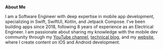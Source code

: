 **About Me**

I am a Software Engineer with deep expertise in mobile app development, specializing in Swift, SwiftUI, Kotlin, and Jetpack Compose. I’ve been building apps since 2018, following 8 years of experience as an Electrical Engineer. I am passionate about sharing my knowledge with the mobile dev community through my [YouTube channel](https://www.youtube.com/@jpmtechdev), [technical blog](https://medium.com/@jpmtech), and my [website](https://jpmtech.io), where I create content on iOS and Android development.
